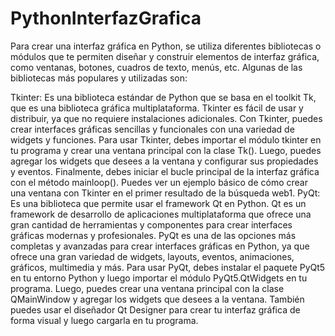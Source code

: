 # PythonInterfazGrafica

Para crear una interfaz gráfica en Python, se utiliza diferentes bibliotecas o módulos que te permiten diseñar y construir elementos de interfaz gráfica, como ventanas, botones, cuadros de texto, menús, etc. Algunas de las bibliotecas más populares y utilizadas son:

Tkinter: Es una biblioteca estándar de Python que se basa en el toolkit Tk, que es una biblioteca gráfica multiplataforma. Tkinter es fácil de usar y distribuir, ya que no requiere instalaciones adicionales. Con Tkinter, puedes crear interfaces gráficas sencillas y funcionales con una variedad de widgets y funciones. Para usar Tkinter, debes importar el módulo tkinter en tu programa y crear una ventana principal con la clase Tk(). Luego, puedes agregar los widgets que desees a la ventana y configurar sus propiedades y eventos. Finalmente, debes iniciar el bucle principal de la interfaz gráfica con el método mainloop(). Puedes ver un ejemplo básico de cómo crear una ventana con Tkinter en el primer resultado de la búsqueda web1.
PyQt: Es una biblioteca que permite usar el framework Qt en Python. Qt es un framework de desarrollo de aplicaciones multiplataforma que ofrece una gran cantidad de herramientas y componentes para crear interfaces gráficas modernas y profesionales. PyQt es una de las opciones más completas y avanzadas para crear interfaces gráficas en Python, ya que ofrece una gran variedad de widgets, layouts, eventos, animaciones, gráficos, multimedia y más. Para usar PyQt, debes instalar el paquete PyQt5 en tu entorno Python y luego importar el módulo PyQt5.QtWidgets en tu programa. Luego, puedes crear una ventana principal con la clase QMainWindow y agregar los widgets que desees a la ventana. También puedes usar el diseñador Qt Designer para crear tu interfaz gráfica de forma visual y luego cargarla en tu programa. 
